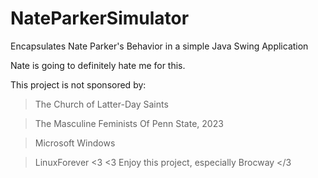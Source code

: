 # NateParkerSimulator
Encapsulates Nate Parker's 
Behavior in a simple Java Swing Application


Nate is going to definitely hate me for this.

This project is not sponsored by:

>The Church of Latter-Day Saints

>The Masculine Feminists Of Penn State, 2023

>Microsoft Windows

>LinuxForever <3 <3
>Enjoy this project, especially Brocway </3